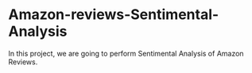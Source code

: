 # Amazon-reviews-Sentimental-Analysis
In this project, we are going to perform Sentimental Analysis of Amazon Reviews.
